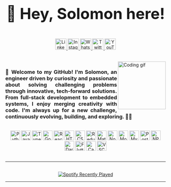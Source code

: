 <h1 align="center" style="font-size: 3rem;">👋 Hey, Solomon here!</h1>

<br/>

<div align="center"> 
  <a href="https://www.linkedin.com/in/solomonasregdew" target="_blank">
    <img src="https://img.shields.io/static/v1?message=LinkedIn&logo=linkedin&label=&color=0077B5&logoColor=white&labelColor=&style=for-the-badge" height="35" alt="LinkedIn" />  
  </a> 
  <a href="https://www.instagram.com/solomon_a_hailu" target="_blank">
    <img src="https://img.shields.io/static/v1?message=Instagram&logo=instagram&label=&color=E4405F&logoColor=white&labelColor=&style=for-the-badge" height="35" alt="Instagram" /> 
  </a>  
  <a href="https://wa.me/251993704033" target="_blank">
    <img src="https://img.shields.io/static/v1?message=WhatsApp&logo=whatsapp&label=&color=25D366&logoColor=white&labelColor=&style=for-the-badge" height="35" alt="WhatsApp" /> 
  </a>
  <a href="https://twitter.com/SolomonAsregdew" target="_blank"> 
    <img src="https://img.shields.io/static/v1?message=Twitter&logo=twitter&label=&color=1DA1F2&logoColor=white&labelColor=&style=for-the-badge" height="35" alt="Twitter" />
  </a>
  <a href="https://www.youtube.com/channel/UCZCFUu66EF3j0pm_Yrm5INg" target="_blank">
    <img src="https://img.shields.io/static/v1?message=YouTube&logo=youtube&label=&color=FF0000&logoColor=white&labelColor=&style=for-the-badge" height="35" alt="YouTube" /> 
  </a>
</div> 

<br/>
<br/>

<img align="right" height="150" src="https://media.giphy.com/media/vzO0Vc8b2VBLi/giphy.gif" alt="Coding gif" />

<h3 align="justify">
  👋 Welcome to my GitHub! I'm Solomon, an engineer driven by curiosity and passionate about solving challenging problems through innovative, tech-forward solutions. From full-stack development to embedded systems, I enjoy merging creativity with code. I'm always up for a new challenge, continuously evolving, building, and exploring. 🚀🔧
</h3>

<br/>

<div align="center">
  <!-- Tech Stack Icons -->
  <img src="https://cdn.jsdelivr.net/gh/devicons/devicon/icons/python/python-original.svg" height="30" alt="Python" /> 
  <img src="https://cdn.jsdelivr.net/gh/devicons/devicon/icons/javascript/javascript-original.svg" height="30" alt="JavaScript" />  
  <img src="https://cdn.jsdelivr.net/gh/devicons/devicon/icons/typescript/typescript-original.svg" height="30" alt="TypeScript" /> 
  <img src="https://cdn.jsdelivr.net/gh/devicons/devicon/icons/go/go-original.svg" height="30" alt="Go" /> 
  <img src="https://cdn.jsdelivr.net/gh/devicons/devicon/icons/react/react-original.svg" height="30" alt="React" /> 
  <img src="https://cdn.jsdelivr.net/gh/devicons/devicon/icons/html5/html5-original.svg" height="30" alt="HTML5" /> 
  <img src="https://cdn.jsdelivr.net/gh/devicons/devicon/icons/css3/css3-original.svg" height="30" alt="CSS3" /> 
  <img src="https://cdn.jsdelivr.net/gh/devicons/devicon/icons/redux/redux-original.svg" height="30" alt="Redux" /> 
  <img src="https://cdn.jsdelivr.net/gh/devicons/devicon/icons/materialui/materialui-original.svg" height="30" alt="Material UI" /> 
  <img src="https://cdn.jsdelivr.net/gh/devicons/devicon/icons/nodejs/nodejs-original.svg" height="30" alt="Node.js" /> 
  <img src="https://cdn.jsdelivr.net/gh/devicons/devicon/icons/mongodb/mongodb-original.svg" height="30" alt="MongoDB" /> 
  <img src="https://cdn.jsdelivr.net/gh/devicons/devicon/icons/mysql/mysql-original.svg" height="30" alt="MySQL" /> 
  <img src="https://cdn.jsdelivr.net/gh/devicons/devicon/icons/postgresql/postgresql-original.svg" height="30" alt="PostgreSQL" /> 
  <img src="https://cdn.jsdelivr.net/gh/devicons/devicon/icons/npm/npm-original-wordmark.svg" height="30" alt="NPM" /> 
  <img src="https://cdn.jsdelivr.net/gh/devicons/devicon/icons/dart/dart-original.svg" height="30" alt="Dart" /> 
  <img src="https://cdn.jsdelivr.net/gh/devicons/devicon/icons/flutter/flutter-original.svg" height="30" alt="Flutter" /> 
  <img src="https://cdn.jsdelivr.net/gh/devicons/devicon/icons/canva/canva-original.svg" height="30" alt="Canva" /> 
  <img src="https://cdn.jsdelivr.net/gh/devicons/devicon/icons/vscode/vscode-original.svg" height="30" alt="VSCode" /> 
</div>

<br/>
<hr/>

<br/>

<div align="center">
  <a href="https://open.spotify.com/user/31thbujambmapznuejd56vkp246i">
    <img src="https://spotify-recently-played-readme.vercel.app/api?user=31thbujambmapznuejd56vkp246i&count=5&unique=false" alt="Spotify Recently Played" />
  </a>
</div>

<hr/>

